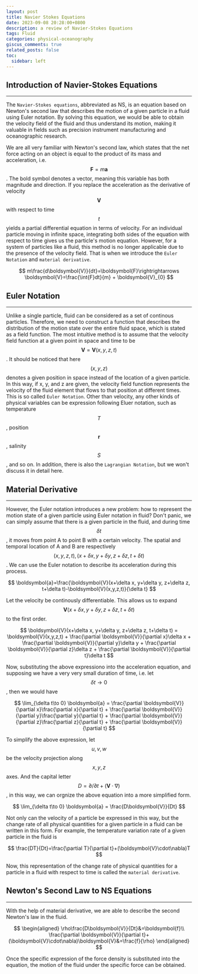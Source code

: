 ```yaml
---
layout: post
title: Navier Stokes Equations
date: 2023-09-08 20:28:00+0800
description: a review of Navier-Stokes Equations
tags: Fluid
categories: physical-oceanography
giscus_comments: true
related_posts: false
toc:
  sidebar: left
---
```



## Introduction of Navier-Stokes Equations
---
The `Navier-Stokes equations`, abbreviated as NS, is an equation based on Newton's second law that describes the motion of a given particle in a fluid using Euler notation. By solving this equation, we would be able to obtain the velocity field of the fluid and thus understand its motion, making it valuable in fields such as precision instrument manufacturing and oceanographic research.

We are all very familiar with Newton's second law, which states that the net force acting on an object is equal to the product of its mass and acceleration, i.e. $$\boldsymbol{F}=m\boldsymbol{a}$$. The bold symbol denotes a vector, meaning this variable has both magnitude and direction. If you replace the acceleration as the derivative of velocity $$\boldsymbol{V}$$ with respect to time $$t$$ yields a partial differential equation in terms of velocity. For an individual particle moving in infinite space, integrating both sides of the equation with respect to time gives us the particle's motion equation. However, for a system of particles like a fluid, this method is no longer applicable due to the presence of the velocity field. That is when we introduce the `Euler Notation` and `material derivative`. 

$$
m\frac{d\boldsymbol{V}}{dt}=\boldsymbol{F}\rightrightarrows
\boldsymbol{V}=\frac{\int{F}dt}{m} + \boldsymbol{V}_{0}
$$

## Euler Notation
---
Unlike a single particle, fluid can be considered as a set of continous particles. Therefore, we need to construct a function that describes the distribution of the motion state over the entire fluid space, which is stated as a field function. The most intuitive method is to assume that the velocity field function at a given point in space and time to be $$\boldsymbol{V}=\boldsymbol{V}(x,y,z,t)$$. It should be noticed that here $$(x,y,z)$$ denotes a given position in space instead of the location of a given particle. In this way, if x, y, and z are given, the velocity field function represents the velocity of the fluid element that flows to that position at different times. This is so called `Euler Notation`. Other than velocity, any other kinds of physical variables can be expression following Eluer notation, such as temperature $$T$$, position $$\boldsymbol{r}$$, salinity$$S$$, and so on. In addition, there is also the `Lagrangian Notation`, but we won't discuss it in detail here.

## Material Derivative
---
However, the Euler notation introduces a new problem: how to represent the motion state of a given particle using Euler notation in fluid? Don't panic, we can simply assume that there is a given particle in the fluid, and during time $$\delta t$$, it moves from point A to point B with a certain velocity. The spatial and temporal location of A and B are respectively $$(x,y,z,t), (x+\delta x, y+\delta y, z+\delta z, t+\delta t)$$. We can use the Euler notation to describe its acceleration during this process.

$$
\boldsymbol{a}=\frac{\boldsymbol{V}(x+\delta x, y+\delta y, z+\delta z, t+\delta t)-\boldsymbol{V}(x,y,z,t)}{\delta t}
$$

Let the velocity be continously differentiable. This allows us to expand $$\boldsymbol{V}(x+\delta x, y+\delta y, z+\delta z, t+\delta t)$$ to the first order.

$$
\boldsymbol{V}(x+\delta x, y+\delta y, z+\delta z, t+\delta t) = \boldsymbol{V}(x,y,z,t) + 
\frac{\partial \boldsymbol{V}}{\partial x}\delta x + 
\frac{\partial \boldsymbol{V}}{\partial y}\delta y +
\frac{\partial \boldsymbol{V}}{\partial z}\delta z +
\frac{\partial \boldsymbol{V}}{\partial t}\delta t
$$

Now, substituting the above expressiono into the acceleration equation, and supposing we have a very very small duration of time, i.e. let $$\delta t \rightarrow 0$$, then we would have

$$
\lim_{\delta t\to 0} \boldsymbol{a} = \frac{\partial \boldsymbol{V}}{\partial x}\frac{\partial x}{\partial t} + 
\frac{\partial \boldsymbol{V}}{\partial y}\frac{\partial y}{\partial t} +
\frac{\partial \boldsymbol{V}}{\partial z}\frac{\partial z}{\partial t} +
\frac{\partial \boldsymbol{V}}{\partial t}
$$

To simplify the above expression, let $$u, v, w$$ be the velocity projection along $$x, y, z$$ axes. And the capital letter $$D=\partial/\partial t+(\boldsymbol{V}\cdot\nabla)$$, in this way, we can orgnize the above equation into a more simplified form.

$$
\lim_{\delta t\to 0} \boldsymbol{a} = \frac{D\boldsymbol{V}}{Dt}
$$

Not only can the velocity of a particle be expressed in this way, but the change rate of all physical quantities for a given particle in a fluid can be written in this form. For example, the temperature variation rate of a given particle in the fluid is

$$
\frac{DT}{Dt}=\frac{\partial T}{\partial t}+(\boldsymbol{V}\cdot\nabla)T
$$

Now, this representation of the change rate of physical quantities for a particle in a fluid with respect to time is called the `material derivative`.

## Newton's Second Law to NS Equations
---

With the help of material derivative, we are able to describe the second Newton's law in the fluid.

$$
\begin{aligned}
\rho\frac{D\boldsymbol{V}}{Dt}&=\boldsymbol{f}\\
\frac{\partial \boldsymbol{V}}{\partial t}+(\boldsymbol{V}\cdot\nabla)\boldsymbol{V}&=\frac{f}{\rho}
\end{aligned}
$$

Once the specific expression of the force density is substituted into the equation, the motion of the fluid under the specific force can be obtained.

